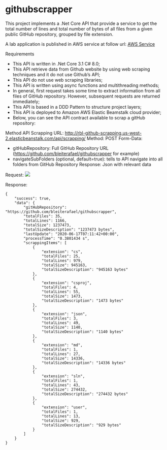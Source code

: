 # githubscrapper

This project implements a .Net Core API that provide a service to get the total number of lines and total number of bytes of all files from a given public GitHub repository, grouped by file extension.

A lab application is published in AWS service at follow url: <a target="_blank" href="http://rbl-github-scrapping.us-west-2.elasticbeanstalk.com/">AWS Service</a>


Requirements

- This API is written in .Net Core 3.1 C# 8.0;
- This API retrieve data from Github website by using web scraping techniques and it do not use Github’s API;
- This API do not use web scraping libraries;
- This API is written using async functions and multithreading methods;
- In general, first request takes some time to extract information from all files of GitHub repository. However, subsequent requests are returned immediately;
- This API is based in a DDD Pattern to structure project layers;
- This API is deployed to Amazon AWS Elastic Beamstalk cloud provider;
- Below, you can see the API contract available to scrap a gitHub repository:

Method API Scrapping 
URL: http://rbl-github-scrapping.us-west-2.elasticbeanstalk.com/api/scrapping/
Method: POST
Form-Data: 
 - gitHubRepository: Full GitHub Repository URL (https://github.com/bleiterafael/githubscrapper for example)
 - navigateSubFolders (optional, default=true): tells to API navigate into all folders from GitHub Repository
Response: Json with relevant data

Request:
<img src="https://i.imgur.com/jLd0fVs.png"></img><br/>

Response:
```
{
    "success": true,
    "data": {
        "gitHubRepository": "https://github.com/bleiterafael/githubscrapper",
        "totalFiles": 35,
        "totalLines": 1166,
        "totalSize": 1237473,
        "totalSizeDescription": "1237473 bytes",
        "lastUpdate": "2020-06-17T07:11:42+00:00",
        "processTime": "0.3801434 s",
        "scrappingItems": [
            {
                "extension": "cs",
                "totalFiles": 25,
                "totalLines": 979,
                "totalSize": 945163,
                "totalSizeDescription": "945163 bytes"
            },
            {
                "extension": "csproj",
                "totalFiles": 4,
                "totalLines": 55,
                "totalSize": 1473,
                "totalSizeDescription": "1473 bytes"
            },
            {
                "extension": "json",
                "totalFiles": 3,
                "totalLines": 49,
                "totalSize": 1140,
                "totalSizeDescription": "1140 bytes"
            },
            {
                "extension": "md",
                "totalFiles": 1,
                "totalLines": 27,
                "totalSize": 14336,
                "totalSizeDescription": "14336 bytes"
            },
            {
                "extension": "sln",
                "totalFiles": 1,
                "totalLines": 43,
                "totalSize": 274432,
                "totalSizeDescription": "274432 bytes"
            },
            {
                "extension": "user",
                "totalFiles": 1,
                "totalLines": 13,
                "totalSize": 929,
                "totalSizeDescription": "929 bytes"
            }
        ]
    }
}
```

